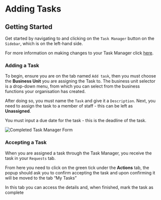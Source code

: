 # Adding Tasks

## Getting Started

Get started by navigating to and clicking on the `Task Manager` button on the `Sidebar`, which is on the left-hand side.

For more information on making changes to your Task Manager click [here][Task Manager].

### Adding a Task

To begin, ensure you are on the tab named `Add task`, then you must choose the **Business Unit** you are assigning the Task to. The business unit selector is a drop-down menu, from which you can select from the business functions your organisation has created.

After doing so, you must name the `Task` and give it a `Description`. Next, you need to assign the task to a member of staff - this can be left as **Unassigned**.

You must input a due date for the task - this is the deadline of the task.

<img src="/img/DocImg/General Information/Task_Manager/Completed_Task_Manager_Form.png" alt="Completed Task Manager Form" class="center"/>

### Accepting a Task

When you are assigned a task through the Task Manager, you receive the task in your `Requests` tab.

From here you need to click on the green tick under the **Actions** tab, the popup should ask you to confirm accepting the task and upon confirming it will be moved to the tab “My Tasks”

In this tab you can access the details and, when finished, mark the task as complete

[Task Manager]: ../actions#task-manager-tasks
[Modifying a Task]: ../actions#modifying-a-task